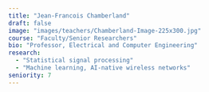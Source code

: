 ```yaml
---
title: "Jean-Francois Chamberland"
draft: false
image: "images/teachers/Chamberland-Image-225x300.jpg"
course: "Faculty/Senior Researchers"
bio: "Professor, Electrical and Computer Engineering"
research:
  - "Statistical signal processing"
  - "Machine learning, AI-native wireless networks"
seniority: 7
---
```


